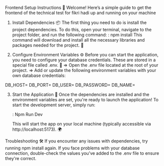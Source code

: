 Frontend Setup Instructions 🚀
Welcome! Here’s a simple guide to get the frontend of the technical test for fikri hadi up and running on your machine  
1.  Install Dependencies 📦
The first thing you need to do is install the project dependencies. To do this, open your terminal, navigate to the project folder, and run the following command:
: npm install
This command will download and install all the necessary libraries and packages needed for the project. 🔽

2. Configure Environment Variables ⚙️
   Before you can start the application, you need to configure your database credentials. These are stored in a special file called .env. 🔑
   => Open the .env file located at the root of your project.
   => Add or update the following environment variables with your own database credentials:

  DB_HOST=<your-database-host>
  DB_PORT=<your-database-port>
  DB_USER=<your-database-username>
  DB_PASSWORD=<your-database-password>
  DB_NAME=<your-database-name>

3. Start the Application 🚀
   Once the dependencies are installed and the environment variables are set, you're ready to launch the application! To start the development server, simply run:

   : Npm Run Dev

   This will start the app on your local machine (typically accessible via http://localhost:5173). 🌍


Troubleshooting 🛠️
If you encounter any issues with dependencies, try running npm install again.
If you face problems with your database connection, double-check the values you’ve added to the .env file to ensure they're correct.
  
